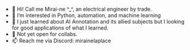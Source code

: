 - 👋 Hi! Call me Mirai-ne ^_^, an electrical engineer by trade.
- 👀 I’m interested in Python, automation, and machine learning
- 🌱 I just learned about AI Annotation and its allied subjects but I looking for good applications of what I learned.
- 💞️ Not yet open for collabs.
- 📫 Reach me via Discord: mirainelaplace

<!---
mirai-ne-laplace/mirai-ne-laplace is a ✨ special ✨ repository because its `README.md` (this file) appears on your GitHub profile.
You can click the Preview link to take a look at your changes.
--->
